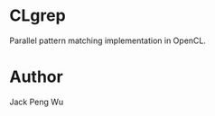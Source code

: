 CLgrep
======

Parallel pattern matching implementation in OpenCL.





Author 
======

Jack Peng Wu